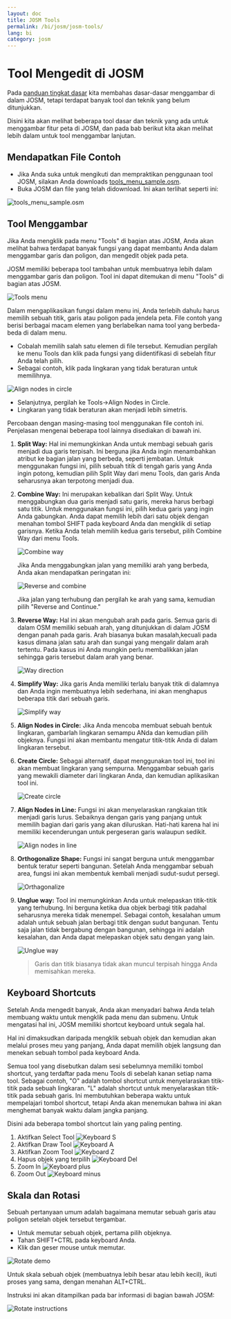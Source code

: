 ```yaml
---
layout: doc
title: JOSM Tools
permalink: /bi/josm/josm-tools/
lang: bi
category: josm
---
```


Tool Mengedit di JOSM
======================
Pada [panduan tingkat dasar](/bi/josm/start-josm/) kita membahas dasar-dasar 
menggambar di dalam JOSM, tetapi terdapat banyak tool dan teknik yang
belum ditunjukkan.

Disini kita akan melihat beberapa tool dasar dan teknik yang ada untuk
menggambar fitur peta di JOSM, dan pada bab berikut kita akan melihat 
lebih dalam untuk tool menggambar lanjutan.

Mendapatkan File Contoh
-----------------------
*	Jika Anda suka untuk mengikuti dan mempraktikan penggunaan tool JOSM,
	silakan Anda downloads [tools_menu_sample.osm](/files/tools_menu_sample.osm).
*	Buka JOSM dan file yang telah didownload. Ini akan terlihat seperti ini:

![tools_menu_sample.osm][]

Tool Menggambar
---------------
Jika Anda mengklik pada menu "Tools" di bagian atas JOSM, Anda akan melihat 
bahwa terdapat banyak fungsi yang dapat membantu Anda dalam menggambar garis
dan poligon, dan mengedit objek pada peta.

JOSM memiliki beberapa tool tambahan untuk membuatnya lebih dalam menggambar
garis dan poligon. Tool ini dapat ditemukan di menu "Tools" di bagian atas
JOSM.

![Tools menu][]

Dalam mengaplikasikan fungsi dalam menu ini, Anda terlebih dahulu harus memilih 
sebuah titik, garis atau poligon pada jendela peta. File contoh yang berisi
berbagai macam elemen yang berlabelkan nama tool yang berbeda-beda di dalam
menu.

*	Cobalah memilih salah satu elemen di file tersebut. Kemudian pergilah
	ke menu Tools dan klik pada fungsi yang diidentifikasi di sebelah fitur
	Anda telah pilih.
*	Sebagai contoh, klik pada lingkaran yang tidak beraturan untuk memilihnya.

![Align nodes in circle][]

*	Selanjutnya, pergilah ke Tools->Align Nodes in Circle.
*	Lingkaran yang tidak beraturan akan menjadi lebih simetris.

Percobaan dengan masing-masing tool menggunakan file contoh ini. Penjelasan
mengenai beberapa tool lainnya disediakan di bawah ini.

1.	**Split Way:** Hal ini memungkinkan Anda untuk membagi sebuah garis menjadi
	dua garis terpisah. Ini berguna jika Anda ingin menambahkan atribut ke bagian
	jalan yang berbeda, seperti jembatan. Untuk menggunakan fungsi ini, pilih
	sebuah titik di tengah garis yang Anda ingin potong, kemudian pilih Split
	Way dari menu Tools, dan garis Anda seharusnya akan terpotong menjadi dua.

2.	**Combine Way:** Ini merupakan kebalikan dari Split Way. Untuk menggabungkan
	dua garis menjadi satu garis, mereka harus berbagi satu titik. Untuk menggunakan
	fungsi ini, pilih kedua garis yang ingin Anda gabungkan. Anda dapat memilih
	lebih dari satu objek dengan menahan tombol SHIFT pada keyboard Anda dan
	mengklik di setiap garisnya. Ketika Anda telah memilih kedua garis tersebut,
	pilih Combine Way dari menu Tools.
	
    ![Combine way][]

    Jika Anda menggabungkan jalan yang memiliki arah yang berbeda, Anda akan mendapatkan
	peringatan ini: 

    ![Reverse and combine][]

    Jika jalan yang terhubung dan pergilah ke arah yang sama, kemudian pilih "Reverse and Continue."

3.  **Reverse Way:** Hal ini akan mengubah arah pada garis. Semua garis di dalam OSM
	memiliki sebuah arah, yang ditunjukkan di dalam JOSM dengan panah pada garis.
	Arah biasanya bukan masalah,kecuali pada kasus dimana jalan satu arah dan
	sungai yang mengalir dalam arah tertentu. Pada kasus ini Anda mungkin perlu
	membalikkan jalan sehingga garis tersebut dalam arah yang benar. 
	
    ![Way direction][]

4.	**Simplify Way:** Jika garis Anda memiliki terlalu banyak titik di dalamnya dan
	Anda ingin membuatnya lebih sederhana, ini akan menghapus beberapa titik dari
	sebuah garis. 

    ![Simplify way][]

5.  **Align Nodes in Circle:** Jika Anda mencoba membuat sebuah bentuk lingkaran, 
	gambarlah lingkaran semampu ANda dan kemudian pilih objeknya. Fungsi ini akan
	membantu mengatur titik-titik Anda di dalam lingkaran tersebut. 

6.  **Create Circle:** Sebagai alternatif, dapat menggunakan tool ini, tool ini akan
	membuat lingkaran yang sempurna. Menggambar sebuah garis yang mewakili diameter
	dari lingkaran Anda, dan kemudian aplikasikan tool ini. 

    ![Create circle][]

7.  **Align Nodes in Line:** Fungsi ini akan menyelaraskan rangkaian titik menjadi garis
	lurus. Sebaiknya dengan garis yang panjang untuk memilih bagian dari garis yang akan
	diluruskan. Hati-hati karena hal ini memiliki kecenderungan untuk pergeseran garis 
	walaupun sedikit. 

    ![Align nodes in line][]

8.  **Orthogonalize Shape:** Fungsi ini sangat berguna untuk menggambar bentuk teratur 
	seperti bangunan. Setelah Anda menggambar sebuah area, fungsi ini akan membentuk 
	kembali menjadi sudut-sudut persegi. 

    ![Orthagonalize][]

9.  **Unglue way:** Tool ini memungkinkan Anda untuk melepaskan titik-titik yang 
	terhubung. Ini berguna ketika dua objek berbagi titik padahal seharusnya 
	mereka tidak menempel. Sebagai contoh, kesalahan umum adalah untuk sebuah jalan
	berbagi titik dengan sudut bangunan. Tentu saja jalan tidak bergabung dengan
	bangunan, sehingga ini adalah kesalahan, dan Anda dapat melepaskan objek satu dengan
	yang lain. 

    ![Unglue way][]

    > Garis dan titik biasanya tidak akan muncul terpisah hingga Anda memisahkan mereka. 

Keyboard Shortcuts
------------------
Setelah Anda mengedit banyak, Anda akan menyadari bahwa Anda telah membuang waktu untuk
mengklik pada menu dan submenu. Untuk mengatasi hal ini, JOSM memiliki shortcut keyboard
untuk segala hal.

Hal ini dimaksudkan daripada mengklik sebuah objek dan kemudian akan melalui proses 
meu yang panjang, Anda dapat memilih objek langsung dan menekan sebuah tombol pada 
keyboard Anda.

Semua tool yang disebutkan dalam sesi sebelumnya memiliki tombol shortcut, yang
terdaftar pada menu Tools di sebelah kanan setiap nama tool. Sebagai contoh, "O" adalah
tombol shortcut untuk menyelaraskan titik-titik pada sebuah lingkaran. "L" adalah 
shortcut untuk menyelaraskan titik-titik pada sebuah garis. Ini membutuhkan beberapa
waktu untuk mempelajari tombol shortcut, tetapi Anda akan menemukan bahwa ini akan
menghemat banyak waktu dalam jangka panjang.

Disini ada beberapa tombol shortcut lain yang paling penting.

1.  Aktifkan Select Tool
![Keyboard S][]
2.  Aktifkan Draw Tool
![Keyboard A][]
3.  Aktifkan Zoom Tool
![Keyboard Z][]
4.  Hapus objek yang terpilih 
![Keyboard Del][]
5.  Zoom In
![Keyboard plus][]
6.  Zoom Out
![Keyboard minus][]

Skala dan Rotasi
----------------
Sebuah pertanyaan umum adalah bagaimana memutar sebuah garis atau poligon
setelah objek tersebut tergambar.

*	Untuk memutar sebuah objek, pertama pilih objeknya.
*	Tahan SHIFT+CTRL pada keyboard Anda.
*	Klik dan geser mouse untuk memutar.

![Rotate demo][]

Untuk skala sebuah objek (membuatnya lebih besar atau lebih kecil), ikuti 
proses yang sama, dengan menahan ALT+CTRL.

Instruksi ini akan ditampilkan pada bar informasi di bagian bawah JOSM:

![Rotate instructions][]




[tools_menu_sample.osm]: /images/en/editing/josm-tools/tools-menu-sample-file.png
[Tools menu]: /images/en/editing/josm-tools/tools-menu.png
[Align nodes in circle]: /images/en/editing/josm-tools/align-nodes-in-circle.png
[Combine way]: /images/en/editing/josm-tools/combine-way.png
[Reverse and combine]: /images/en/editing/josm-tools/reverse-and-combine.png
[Way direction]: /images/en/editing/josm-tools/way-direction.png
[Simplify way]: /images/en/editing/josm-tools/simplify-way.png
[Create circle]: /images/en/editing/josm-tools/create-circle.png
[Align nodes in line]: /images/en/editing/josm-tools/align-nodes-in-line.png
[Orthagonalize]: /images/en/editing/josm-tools/orthagonalize.png
[Unglue way]: /images/en/editing/josm-tools/unglue-way.png
[Keyboard S]: /images/en/editing/josm-tools/keyboard-s.png
[Keyboard A]: /images/en/editing/josm-tools/keyboard-a.png
[Keyboard Z]: /images/en/editing/josm-tools/keyboard-z.png
[Keyboard Del]: /images/en/editing/josm-tools/keyboard-del.png
[Keyboard plus]: /images/en/editing/josm-tools/keyboard-plus.png
[Keyboard minus]: /images/en/editing/josm-tools/keyboard-minus.png
[Rotate demo]: /images/en/editing/josm-tools/rotate-demo.png
[Rotate instructions]: /images/en/editing/josm-tools/rotate-instructions.png
